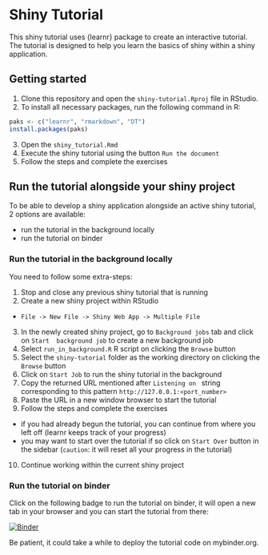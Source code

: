 # Shiny Tutorial

This shiny tutorial uses {learnr} package to create an interactive tutorial. The tutorial is designed to help you learn the basics of shiny within a shiny application.

## Getting started

1. Clone this repository and open the `shiny-tutorial.Rproj` file in RStudio.  
2. To install all necessary packages, run the following command in R:

```r
paks <- c("learnr", "rmarkdown", "DT")
install.packages(paks)

``` 

3. Open the `shiny_tutorial.Rmd` 
4. Execute the shiny tutorial using the button `Run the document`
5. Follow the steps and complete the exercises  

## Run the tutorial alongside your shiny project

To be able to develop a shiny application alongside an active shiny tutorial, 2 options are available:
- run the tutorial in the background locally  
- run the tutorial on binder  

### Run the tutorial in the background locally

You need to follow some extra-steps:

1. Stop and close any previous shiny tutorial that is running
2. Create a new shiny project within RStudio
  - `File -> New File -> Shiny Web App -> Multiple File`
3. In the newly created shiny project, go to `Background jobs` tab and click on `Start  background job` to create a new background job
4. Select `run_in_background.R` R script on clicking the `Browse` button
5. Select the `shiny-tutorial` folder as the working directory on clicking the `Browse` button
6. Click on `Start Job` to run the shiny tutorial in the background
7. Copy the returned URL mentioned after `Listening on ` string corresponding to this pattern `http://127.0.0.1:<port_number>`
8. Paste the URL in a new window browser to start the tutorial
9. Follow the steps and complete the exercises 
  - if you had already begun the tutorial, you can continue from where you left off (learnr keeps track of your progress)  
  - you may want to start over the tutorial if so click on `Start Over` button in the sidebar (`caution`: it will reset all your progress in the tutorial)      
10. Continue working within the current shiny project

### Run the tutorial on binder  

Click on the following badge to run the tutorial on binder, it will open a new tab in your browser and you can start the tutorial from there:
  
[![Binder](https://mybinder.org/badge_logo.svg)](https://mybinder.org/v2/gh/jos4uke/shiny_tutorial.git/main?urlpath=shiny_tutorial/)
  
Be patient, it could take a while to deploy the tutorial code on mybinder.org.  
